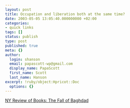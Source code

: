 ```yaml
---
layout: post
title: Occupation and liberation both at the same time?
date: 2003-05-05 13:05:40.000000000 +02:00
categories:
- quick links
tags: []
status: publish
type: post
published: true
meta: {}
author:
  login: shanson
  email: papascott-wp@gmail.com
  display_name: PapaScott
  first_name: Scott
  last_name: Hanson
excerpt: !ruby/object:Hpricot::Doc
  options: {}
---
```

<p><a title="Occupation and liberation both at the same time?" href="http://www.nybooks.com/articles/16283">NY Review of Books: The Fall of Baghdad</a></p>
